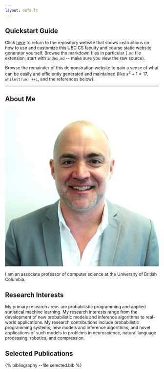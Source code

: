 ```yaml
---
layout: default
---
```


## Quickstart Guide

Click [here](https://bitbucket.org/UBCCS/jekyll-faculty/src/master/) to return to the 
repository website that shows instructions on how to use
and customize this UBC CS faculty and course static website generator yourself.  Browse
the markdown files in particular (```.md``` file extension; start with ```index.md``` -- make sure you view the raw source).

Browse the remainder of this demonstration website to gain a sense of what can
be easily and efficiently generated and maintained (like $x^2 + 1 = 17$, ```while(true) ++i```, and the references below).

---------------
## About Me

<img class="profile-picture" src="headshot.jpg">

I am an associate professor of computer science at the University of British Columbia.


## Research Interests

My primary research areas are probabilistic programming and applied statistical
machine learning. My research interests range from the development of new
probabilistic models and inference algorithms to real-world applications. My
research contributions include probabilistic programming systems, new models and
inference algorithms, and novel applications of such models to problems in
neuroscience, natural language processing, robotics, and compression.

## Selected Publications

{% bibliography --file selected.bib %}

